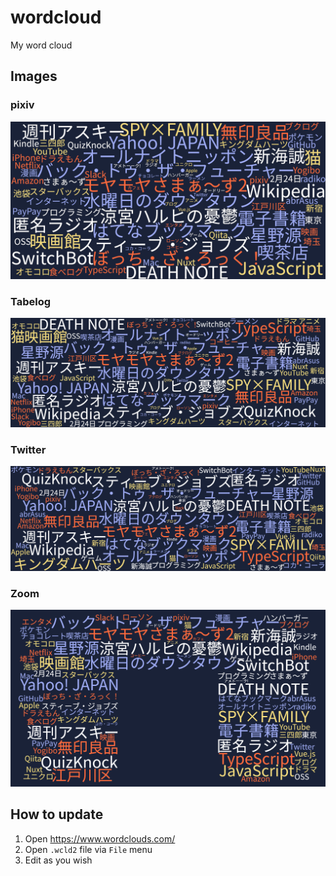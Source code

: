 # wordcloud

My word cloud

## Images

### pixiv

![wordcloud_pixiv.png](wordcloud_pixiv.png)

### Tabelog

![wordcloud_tabelog.jpg](wordcloud_tabelog.jpg)

### Twitter

![wordcloud_twitter.png](wordcloud_twitter.png)

### Zoom

![wordcloud_zoom.png](wordcloud_zoom.png)

## How to update

1. Open https://www.wordclouds.com/
2. Open `.wcld2` file via `File` menu
3. Edit as you wish
